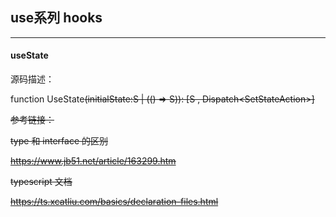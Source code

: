 ## use系列 hooks
***

#### useState
源码描述：

function UseState<S>(initialState:S | (() => S)): [S , Dispatch<SetStateAction<S>>]


参考链接：

type 和 interface 的区别
 
https://www.jb51.net/article/163299.htm

typescript 文档

https://ts.xcatliu.com/basics/declaration-files.html